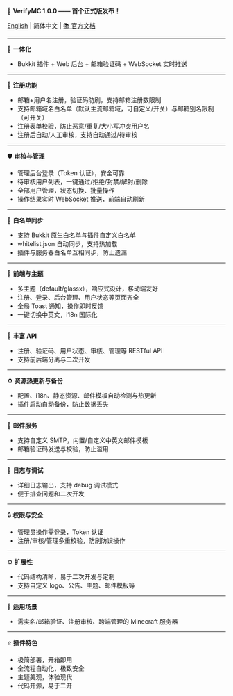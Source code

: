 🎉 **VerifyMC 1.0.0 —— 首个正式版发布！**

[English](https://github.com/KiteMC/VerifyMC/releases/tag/v1.0.0) | 简体中文 | [📚 官方文档](https://kitemc.com/docs/verifymc/)

---

🧩 **一体化**
- Bukkit 插件 + Web 后台 + 邮箱验证码 + WebSocket 实时推送

---

📨 **注册功能**
- 邮箱+用户名注册，验证码防刷，支持邮箱注册数限制
- 支持邮箱域名白名单（默认主流邮箱域，可自定义/开关）与邮箱别名限制（可开关）
- 注册表单校验，防止恶意/重复/大小写冲突用户名
- 注册后自动/人工审核，支持自动通过/待审核

---

🛡️ **审核与管理**
- 管理后台登录（Token 认证），安全可靠
- 待审核用户列表，一键通过/拒绝/封禁/解封/删除
- 全部用户管理，状态切换、批量操作
- 操作结果实时 WebSocket 推送，前端自动刷新

---

🔄 **白名单同步**
- 支持 Bukkit 原生白名单与插件自定义白名单
- whitelist.json 自动同步，支持热加载
- 插件与服务器白名单互相同步，防止遗漏

---

🎨 **前端与主题**
- 多主题（default/glassx），响应式设计，移动端友好
- 注册、登录、后台管理、用户状态等页面齐全
- 全局 Toast 通知，操作即时反馈
- 一键切换中英文，i18n 国际化

---

🔗 **丰富 API**
- 注册、验证码、用户状态、审核、管理等 RESTful API
- 支持前后端分离与二次开发

---

♻️ **资源热更新与备份**
- 配置、i18n、静态资源、邮件模板自动检测与热更新
- 插件启动自动备份，防止数据丢失

---

📨 **邮件服务**
- 支持自定义 SMTP，内置/自定义中英文邮件模板
- 邮箱验证码发送与校验，防止滥用

---

📝 **日志与调试**
- 详细日志输出，支持 debug 调试模式
- 便于排查问题和二次开发

---

🔒 **权限与安全**
- 管理员操作需登录，Token 认证
- 注册/审核/管理多重校验，防刷防误操作

---

⚙️ **扩展性**
- 代码结构清晰，易于二次开发与定制
- 支持自定义 logo、公告、主题、邮件模板等

---

🚀 **适用场景**
- 需实名/邮箱验证、注册审核、跨端管理的 Minecraft 服务器

---

⭐ **插件特色**
- 极简部署，开箱即用
- 全流程自动化，极致安全
- 主题美观，体验现代
- 代码开源，易于二开